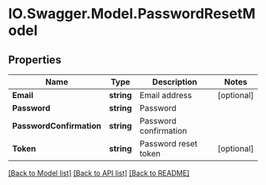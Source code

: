 # IO.Swagger.Model.PasswordResetModel
## Properties

Name | Type | Description | Notes
------------ | ------------- | ------------- | -------------
**Email** | **string** | Email address | [optional] 
**Password** | **string** | Password | 
**PasswordConfirmation** | **string** | Password confirmation | 
**Token** | **string** | Password reset token | [optional] 

[[Back to Model list]](../README.md#documentation-for-models) [[Back to API list]](../README.md#documentation-for-api-endpoints) [[Back to README]](../README.md)

